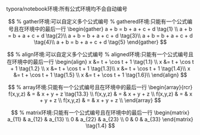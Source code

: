 typora/notebook环境:所有公式环境均不会自动编号

$$
% gather环境:可以自定义多个公式编号
% gathered环境:只能有一个公式编号且在环境中的最后一行
\begin{gather}
a + b = b + a + c + d \tag{1} \\
a + b = b + a + c + d \tag{2}\\
a + b = b + a + c + d \tag{3}\\
a + b = b + a + c + d \tag{4}\\
a + b = b + a + c + d \tag{5}
\end{gather}
$$


$$
% align环境:可以自定义多个公式编号
% aligned环境:只能有一个公式编号且在环境中的最后一行
\begin{align}
x &= t + \cos t + 1 \tag{1.1} \\
x &= t + \cos t + 1 \tag{1.2} \\
x &= t + \cos t + 1 \tag{1.3}\\
x &= t + \cos t + 1 \tag{1.4}\\
x &= t + \cos t + 1 \tag{1.5} \\
x &= t + \cos t + 1 \tag{1.6}\\
\end{align}
$$


$$
% array环境:只能有一个公式编号且在环境中的最后一行
\begin{array}{rcr}
f(x,y,z) & = & x + y + z \tag{13.3} \\
f(x,y,z) & = & x + y + z  \\
f(x,y,z) & = & x + y + z  \\
f(x,y,z) & = & x + y + z  \\
\end{array}
$$


$$
% matrix环境:只能有一个公式编号且在环境中的最后一行
\begin{matrix}
a_{11} & a_{12} & a_{13}  \\
0      & a_{22} & a_{23} \\
0	   & 0      & a_{33}   
\end{matrix}
\tag{1.4}
$$

